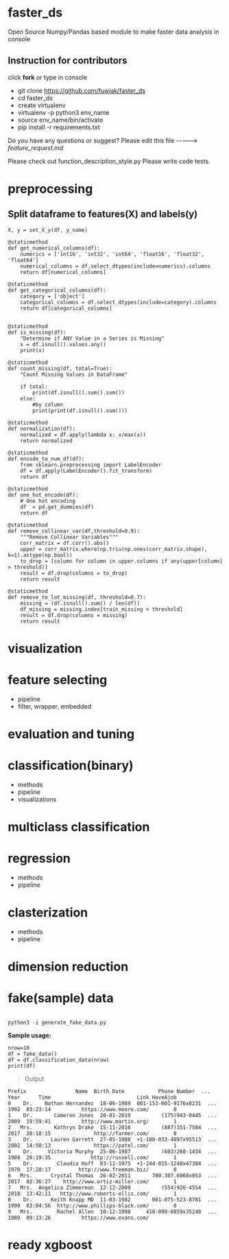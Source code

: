 # faster_ds
Open Source Numpy/Pandas based module to make faster data analysis in console


## Instruction for contributors

click **fork** or type in console

- git clone https://github.com/fuwiak/faster_ds
- cd faster_ds
- create virtualenv
- virtualenv -p python3 env_name
- source env_name/bin/activate
- pip install -r requirements.txt

Do you have any questions or suggest? Please edit this file -----> *feature_request.md*

Please check out function_description_style.py
Please write code tests.

# preprocessing
## Split dataframe to features(X) and labels(y)
```
X, y = set_X_y(df, y_name)
```	

	@staticmethod
	def get_numerical_columns(df):
		numerics = ['int16', 'int32', 'int64', 'float16', 'float32', 'float64']
		numerical_columns = df.select_dtypes(include=numerics).columns
		return df[numerical_columns]

	@staticmethod
	def get_categorical_columns(df):
		category = ['object']
		categorical_columns = df.select_dtypes(include=category).columns
		return df[categorical_columns]


	@staticmethod
	def is_missing(df):
	    "Determine if ANY Value in a Series is Missing"
	    x = df.isnull().values.any()
	    print(x)

	@staticmethod
	def count_missing(df, total=True):
		"Count Missing Values in DataFrame"

		if total:
			print(df.isnull().sum().sum())
		else:
			#by column
			print(print(df.isnull().sum()))

	@staticmethod
	def normalization(df):
	    normalized = df.apply(lambda x: x/max(x))
	    return normalized

	@staticmethod
	def encode_to_num_df(df):
		from sklearn.preprocessing import LabelEncoder
		df = df.apply(LabelEncoder().fit_transform)
		return df

	@staticmethod
	def one_hot_encode(df):
		# One hot encoding
		df  = pd.get_dummies(df)
		return df

	@staticmethod
	def remove_collinear_var(df,threshold=0.9):
		"""Remove Collinear Variables"""
		corr_matrix = df.corr().abs()
		upper = corr_matrix.where(np.triu(np.ones(corr_matrix.shape), k=1).astype(np.bool))
		to_drop = [column for column in upper.columns if any(upper[column] > threshold)]
		result = df.drop(columns = to_drop)
		return result

	@staticmethod
	def remove_to_lot_missing(df, threshold=0.7):
		missing = (df.isnull().sum() / len(df))
		df_missing = missing.index[train_missing > threshold]
		result = df.drop(columns = missing)
		return result












# visualization


# feature selecting
- pipeline
- filter, wrapper, embedded

# evaluation and tuning


# classification(binary)

- methods
- pipeline
- visualizations

# multiclass classification

# regression


- methods
- pipeline

# clasterization

- methods
- pipeline

# dimension reduction

# fake(sample) data
```{BASH}

python3 -i generate_fake_data.py

```

**Sample usage:**
```{Python}
nrow=10
df = fake_data()
df = df.classification_data(nrow)
print(df)

```
>  Output

```
Prefix                Name  Birth Date           Phone Number  ...  Year      Time                            Link HaveAjob
0    Dr.    Nathan Hernandez  18-06-1989  001-153-601-9176x8231  ...  1992  03:23:14          https://www.moore.com/        0
1    Dr.       Cameron Jones  20-01-2019          (175)943-0445  ...  2009  19:59:41          http://www.martin.org/        1
2   Mrs.       Kathryn Drake  15-11-2016          (887)351-7584  ...  2017  20:18:15              http://farmer.com/        0
3    Dr.      Lauren Garrett  27-05-1988  +1-180-033-4897x95513  ...  2002  14:50:13              https://patel.com/        1
4    Dr.     Victoria Murphy  25-06-1987          (603)268-1434  ...  1988  20:19:35             http://russell.com/        1
5    Dr.        Claudia Huff  03-11-1975  +1-244-015-1248x47384  ...  1970  17:28:17         http://www.freeman.biz/        0
6   Mrs.      Crystal Thomas  26-02-2011       780.307.6060x053  ...  2017  02:36:27    http://www.ortiz-miller.com/        1
7   Mrs.  Angelica Zimmerman  12-12-2009          (554)926-4554  ...  2018  13:42:11   http://www.roberts-ellis.com/        1
8    Dr.      Keith Knapp MD  11-03-1982       001-075-523-8781  ...  1999  03:04:56  http://www.phillips-black.com/        0
9   Mrs.        Rachel Allen  10-12-1998     418-099-0859x35240  ...  1989  09:13:26          https://www.evans.com/        

```

# ready xgboost



